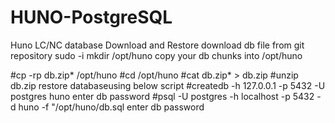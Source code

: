 # HUNO-PostgreSQL
Huno LC/NC database Download and Restore
download db file from git repository 
sudo -i
mkdir /opt/huno
copy your db chunks into /opt/huno

#cp -rp db.zip* /opt/huno
#cd /opt/huno
#cat db.zip* > db.zip
#unzip db.zip
restore databaseusing below script 
#createdb -h 127.0.0.1 -p 5432 -U postgres huno
enter db password 
#psql -U postgres -h localhost -p 5432 -d huno -f "/opt/huno/db.sql
enter db password
